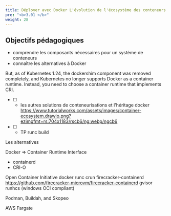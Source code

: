 ```yaml
---
title: Déployer avec Docker L'évolution de l'écosystème des conteneurs
pre: "<b>3.01 </b>"
weight: 28
---
```


## Objectifs pédagogiques
  - comprendre les composants nécessaires pour un système de conteneurs
  - connaître les alternatives à Docker

  But, as of Kubernetes 1.24, the dockershim component was removed completely, and Kubernetes no longer supports Docker as a container runtime. Instead, you need to choose a container runtime that implements CRI.

  * [ ] + les autres solutions de conteneurisations et l'héritage docker
      https://www.tutorialworks.com/assets/images/container-ecosystem.drawio.png?ezimgfmt=rs:704x1183/rscb6/ng:webp/ngcb6

  * [ ] + TP runc build


  Les alternatives

  Docker => Container Runtime Interface

  * containerd
  * CRI-O

  Open Container Initiative
    docker
    runc
    crun
    firecracker-containerd https://github.com/firecracker-microvm/firecracker-containerd
    gvisor
    runhcs (windows OCI compliant)


  Podman, Buildah, and Skopeo

  AWS Fargate
